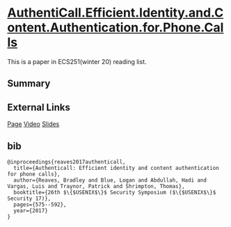 # [AuthentiCall.Efficient.Identity.and.Content.Authentication.for.Phone.Calls](https://www.usenix.org/system/files/conference/usenixsecurity17/sec17-reaves_paper.pdf)

This is a paper in ECS251(winter 20) reading list.

## Summary

## External Links

[Page](https://www.usenix.org/conference/usenixsecurity17/technical-sessions/presentation/reaves)
[Video](https://youtu.be/06AHMYwPdDY)
[Slides](https://www.usenix.org/sites/default/files/conference/protected-files/usenixsecurity17_slides_brad_reaves.pdf)

## bib
```
@inproceedings{reaves2017authenticall,
  title={Authenticall: Efficient identity and content authentication for phone calls},
  author={Reaves, Bradley and Blue, Logan and Abdullah, Hadi and Vargas, Luis and Traynor, Patrick and Shrimpton, Thomas},
  booktitle={26th $\{$USENIX$\}$ Security Symposium ($\{$USENIX$\}$ Security 17)},
  pages={575--592},
  year={2017}
}
```